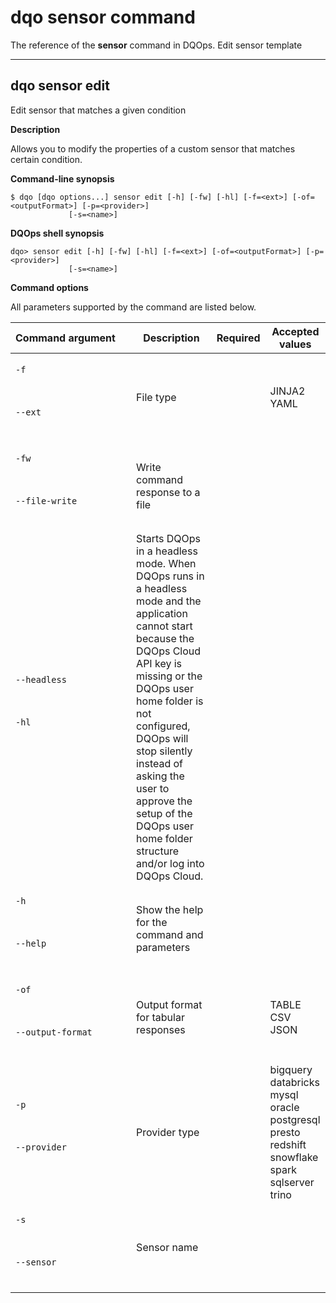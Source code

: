 # dqo sensor command
The reference of the **sensor** command in DQOps. Edit sensor template



___

## dqo sensor edit

Edit sensor that matches a given condition


**Description**


Allows you to modify the properties of a custom sensor that matches certain condition.




**Command-line synopsis**

```
$ dqo [dqo options...] sensor edit [-h] [-fw] [-hl] [-f=<ext>] [-of=<outputFormat>] [-p=<provider>]
             [-s=<name>]

```

**DQOps shell synopsis**

```
dqo> sensor edit [-h] [-fw] [-hl] [-f=<ext>] [-of=<outputFormat>] [-p=<provider>]
             [-s=<name>]

```



**Command options**

All parameters supported by the command are listed below.

| Command&nbsp;argument&nbsp;&nbsp;&nbsp;&nbsp; | Description | Required | Accepted values |
|-----------------------------------------------|-------------|:-----------------:|-----------------|
|<p id="sensor edit-f">`-f`</p><br/><p id="sensor edit--ext">`--ext`</p><br/>|File type| |JINJA2<br/>YAML<br/>|
|<p id="sensor edit-fw">`-fw`</p><br/><p id="sensor edit--file-write">`--file-write`</p><br/>|Write command response to a file| ||
|<p id="sensor edit--headless">`--headless`</p><br/><p id="sensor edit-hl">`-hl`</p><br/>|Starts DQOps in a headless mode. When DQOps runs in a headless mode and the application cannot start because the DQOps Cloud API key is missing or the DQOps user home folder is not configured, DQOps will stop silently instead of asking the user to approve the setup of the DQOps user home folder structure and/or log into DQOps Cloud.| ||
|<p id="sensor edit-h">`-h`</p><br/><p id="sensor edit--help">`--help`</p><br/>|Show the help for the command and parameters| ||
|<p id="sensor edit-of">`-of`</p><br/><p id="sensor edit--output-format">`--output-format`</p><br/>|Output format for tabular responses| |TABLE<br/>CSV<br/>JSON<br/>|
|<p id="sensor edit-p">`-p`</p><br/><p id="sensor edit--provider">`--provider`</p><br/>|Provider type| |bigquery<br/>databricks<br/>mysql<br/>oracle<br/>postgresql<br/>presto<br/>redshift<br/>snowflake<br/>spark<br/>sqlserver<br/>trino<br/>|
|<p id="sensor edit-s">`-s`</p><br/><p id="sensor edit--sensor">`--sensor`</p><br/>|Sensor name| ||





